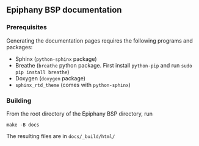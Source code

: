 ## Epiphany BSP documentation

### Prerequisites

Generating the documentation pages requires the following programs and packages:

- Sphinx (`python-sphinx` package)
- Breathe (`breathe` python package. First install `python-pip` and run `sudo pip install breathe`)
- Doxygen (`doxygen` package)
- `sphinx_rtd_theme` (comes with `python-sphinx`)

### Building

From the root directory of the Epiphany BSP directory, run

    make -B docs

The resulting files are in `docs/_build/html/`
